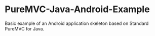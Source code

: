 # PureMVC-Java-Android-Example
Basic example of an Android application skeleton based on Standard PureMVC for Java.
